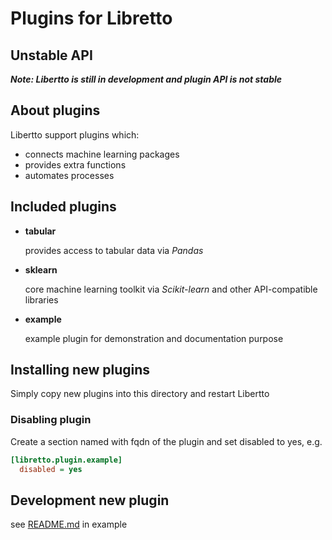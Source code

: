 # Plugins for Libretto
## Unstable API
***Note: Libertto is still in development and plugin API is not stable***

## About plugins
Libertto support plugins which:
- connects machine learning packages
- provides extra functions
- automates processes

## Included plugins
- __tabular__
  
  provides access to tabular data via _Pandas_
- __sklearn__
  
  core machine learning toolkit via _Scikit-learn_ and other API-compatible libraries
- __example__
  
  example plugin for demonstration and documentation purpose

## Installing new plugins
Simply copy new plugins into this directory and restart Libertto
### Disabling plugin
Create a section named with fqdn of the plugin and set disabled to yes, e.g.
```ini
[libretto.plugin.example]
  disabled = yes
```

## Development new plugin
see [README.md](example/README.md) in example